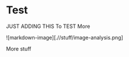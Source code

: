 # Test


JUST ADDING THIS To TEST More




![markdown-image][.//stuff/image-analysis.png]

More stuff
